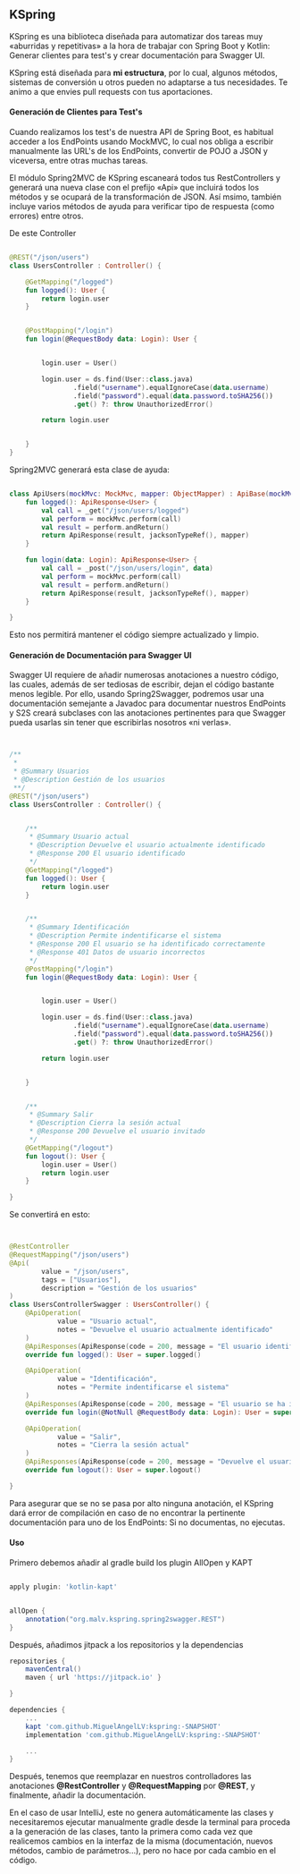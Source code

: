 ## KSpring

KSpring es una biblioteca diseñada para automatizar dos tareas muy «aburridas y repetitivas» a la hora
de trabajar con Spring Boot y Kotlin: Generar clientes para test's y crear documentación para Swagger UI.

KSpring está diseñada para **mi estructura**, por lo cual, algunos métodos, sistemas de conversión u otros pueden no adaptarse a tus necesidades. 
Te animo a que envies pull requests con tus aportaciones.


#### Generación de Clientes para Test's

Cuando realizamos los test's de nuestra API de Spring Boot, es habitual acceder a los EndPoints usando
MockMVC, lo cual nos obliga a escribir manualmente las URL's de los EndPoints, convertir de POJO a JSON y viceversa, entre otras muchas tareas.

El módulo Spring2MVC de KSpring escaneará todos tus RestControllers y generará una nueva clase con el prefijo «Api» que incluirá todos los métodos y se ocupará de la transformación de JSON. Así msimo, también incluye varios métodos de ayuda para verificar tipo de respuesta (como errores) entre otros.


De este Controller
```kotlin

@REST("/json/users")
class UsersController : Controller() {

    @GetMapping("/logged")
    fun logged(): User {
        return login.user
    }


    @PostMapping("/login")
    fun login(@RequestBody data: Login): User {


        login.user = User()

        login.user = ds.find(User::class.java)
                .field("username").equalIgnoreCase(data.username)
                .field("password").equal(data.password.toSHA256())
                .get() ?: throw UnauthorizedError()

        return login.user


    }
}

```

Spring2MVC generará esta clase de ayuda:

```kotlin

class ApiUsers(mockMvc: MockMvc, mapper: ObjectMapper) : ApiBase(mockMvc, mapper) {
    fun logged(): ApiResponse<User> {
        val call = _get("/json/users/logged")
        val perform = mockMvc.perform(call)
        val result = perform.andReturn()
        return ApiResponse(result, jacksonTypeRef(), mapper)
    }

    fun login(data: Login): ApiResponse<User> {
        val call = _post("/json/users/login", data)
        val perform = mockMvc.perform(call)
        val result = perform.andReturn()
        return ApiResponse(result, jacksonTypeRef(), mapper)
    }

}

```

Esto nos permitirá mantener el código siempre actualizado y limpio.


#### Generación de Documentación para Swagger UI

Swagger UI requiere de añadir numerosas anotaciones a nuestro código, las cuales, además de ser tediosas de escribir, dejan el código bastante menos legible. 
Por ello, usando Spring2Swagger, podremos usar una documentación semejante a Javadoc para documentar nuestros EndPoints y S2S creará subclases con las anotaciones pertinentes para que Swagger pueda usarlas sin tener que escribirlas nosotros «ni verlas».


```kotlin


/**
 *
 * @Summary Usuarios
 * @Description Gestión de los usuarios
 **/
@REST("/json/users")
class UsersController : Controller() {


    /**
     * @Summary Usuario actual
     * @Description Devuelve el usuario actualmente identificado
     * @Response 200 El usuario identificado
     */
    @GetMapping("/logged")
    fun logged(): User {
        return login.user
    }


    /**
     * @Summary Identificación
     * @Description Permite indentificarse el sistema
     * @Response 200 El usuario se ha identificado correctamente
     * @Response 401 Datos de usuario incorrectos
     */
    @PostMapping("/login")
    fun login(@RequestBody data: Login): User {


        login.user = User()

        login.user = ds.find(User::class.java)
                .field("username").equalIgnoreCase(data.username)
                .field("password").equal(data.password.toSHA256())
                .get() ?: throw UnauthorizedError()

        return login.user


    }


    /**
     * @Summary Salir
     * @Description Cierra la sesión actual
     * @Response 200 Devuelve el usuario invitado
     */
    @GetMapping("/logout")
    fun logout(): User {
        login.user = User()
        return login.user
    }

}


``` 

Se convertirá en esto:

```kotlin


@RestController
@RequestMapping("/json/users")
@Api(
        value = "/json/users",
        tags = ["Usuarios"],
        description = "Gestión de los usuarios"
)
class UsersControllerSwagger : UsersController() {
    @ApiOperation(
            value = "Usuario actual",
            notes = "Devuelve el usuario actualmente identificado"
    )
    @ApiResponses(ApiResponse(code = 200, message = "El usuario identificado"))
    override fun logged(): User = super.logged()

    @ApiOperation(
            value = "Identificación",
            notes = "Permite indentificarse el sistema"
    )
    @ApiResponses(ApiResponse(code = 200, message = "El usuario se ha identificado correctamente"), ApiResponse(code = 401, message = "Datos de usuario incorrectos"))
    override fun login(@NotNull @RequestBody data: Login): User = super.login(data)

    @ApiOperation(
            value = "Salir",
            notes = "Cierra la sesión actual"
    )
    @ApiResponses(ApiResponse(code = 200, message = "Devuelve el usuario invitado"))
    override fun logout(): User = super.logout()

}

```

Para asegurar que se no se pasa por alto ninguna anotación, el KSpring dará error de compilación en caso de no encontrar la pertinente documentación para uno de los EndPoints: Si no documentas, no ejecutas.



#### Uso

Primero debemos añadir al gradle build los plugin AllOpen y KAPT

```groovy

apply plugin: 'kotlin-kapt'


allOpen {
    annotation("org.malv.kspring.spring2swagger.REST")
}

```

Después, añadimos jitpack a los repositorios y la dependencias

```groovy
repositories {
    mavenCentral()
    maven { url 'https://jitpack.io' }

}

dependencies {
    ...
    kapt 'com.github.MiguelAngelLV:kspring:-SNAPSHOT'
    implementation 'com.github.MiguelAngelLV:kspring:-SNAPSHOT'

    ...
}

```

Después, tenemos que reemplazar en nuestros controlladores las anotaciones **@RestController** y **@RequestMapping** por **@REST**, y finalmente, añadir la documentación.


En el caso de usar IntelliJ, este no genera automáticamente las clases y necesitaremos ejecutar manualmente gradle desde la terminal para proceda a la generación de las clases, tanto la primera como cada vez que realicemos cambios en la interfaz de la misma (documentación, nuevos métodos, cambio de parámetros...), pero no hace por cada cambio en el código.

